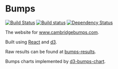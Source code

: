 # Bumps

[![Build Status](https://travis-ci.org/johnwalley/bumps.svg?branch=master)](https://travis-ci.org/johnwalley/bumps)
[![Build status](https://ci.appveyor.com/api/projects/status/j2rc54icbxelrrgv/branch/master?svg=true)](https://ci.appveyor.com/project/johnwalley/bumps/branch/master)
[![Dependency Status](https://gemnasium.com/badges/github.com/johnwalley/bumps.svg)](https://gemnasium.com/github.com/johnwalley/bumps)

The website for www.cambridgebumps.com.

Built using [React](https://facebook.github.io/react/) and [d3](https://d3js.org/).

Raw results can be found at [bumps-results](https://github.com/johnwalley/bumps-results).

Bumps charts implemented by [d3-bumps-chart](https://github.com/johnwalley/d3-bumps-chart).
